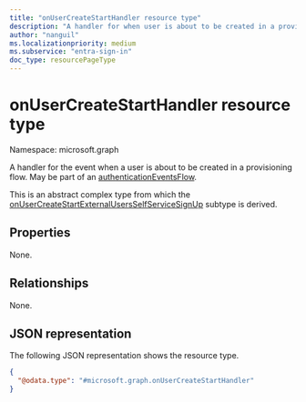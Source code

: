 ```yaml
---
title: "onUserCreateStartHandler resource type"
description: "A handler for when user is about to be created in a provisioning flow"
author: "nanguil"
ms.localizationpriority: medium
ms.subservice: "entra-sign-in"
doc_type: resourcePageType
---
```


# onUserCreateStartHandler resource type

Namespace: microsoft.graph

A handler for the event when a user is about to be created in a provisioning flow.  May be part of an [authenticationEventsFlow](../resources/authenticationeventsflow.md).

This is an abstract complex type from which the [onUserCreateStartExternalUsersSelfServiceSignUp](../resources/onusercreatestartexternalusersselfservicesignup.md) subtype is derived.

## Properties

None.

## Relationships
None.

## JSON representation
The following JSON representation shows the resource type.
<!-- {
  "blockType": "resource",
  "@odata.type": "microsoft.graph.onUserCreateStartHandler"
}
-->
``` json
{
  "@odata.type": "#microsoft.graph.onUserCreateStartHandler"
}
```

